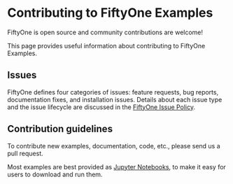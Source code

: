 # Contributing to FiftyOne Examples

FiftyOne is open source and community contributions are welcome!

This page provides useful information about contributing to FiftyOne Examples.

## Issues

FiftyOne defines four categories of issues: feature requests, bug reports,
documentation fixes, and installation issues. Details about each issue type and
the issue lifecycle are discussed in the
[FiftyOne Issue Policy](ISSUE_POLICY.md).

## Contribution guidelines

To contribute new examples, documentation, code, etc., please send us a
pull request.

Most examples are best provided as [Jupyter Notebooks](https://jupyter.org),
to make it easy for users to download and run them.
